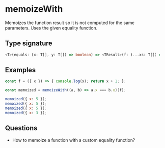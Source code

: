 # memoizeWith

Memoizes the function result so it is not computed for the same parameters. Uses the given equality function.

## Type signature

<!-- prettier-ignore-start -->
```typescript
<T>(equals: (x: T[], y: T[]) => boolean) => <TResult>(f: (...xs: T[]) => TResult) => (...args: T[]) => TResult
```
<!-- prettier-ignore-end -->

## Examples

<!-- prettier-ignore-start -->
```javascript
const f = ({ x }) => { console.log(x); return x + 1; };

const memoized = memoizeWith((a, b) => a.x === b.x)(f);

memoized({ x: 5 });
memoized({ x: 5 });
memoized({ x: 5 });
memoized({ x: 3 });
```
<!-- prettier-ignore-end -->

## Questions

- How to memoize a function with a custom equality function?
